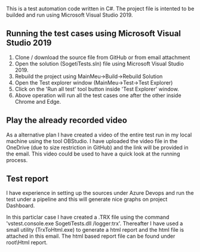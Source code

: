 This is a test automation code written in C#.
The project file is intented to be builded and run using Microsoft Visual Studio 2019.

Running the test cases using Microsoft Visual Studio 2019
------------------------------------------------------------------------------------------------
1) Clone / download the source file from GitHub or from email attachment
2) Open the solution (SogetiTests.sln) file using Microsoft Visual Studio 2019.
2) Rebuild the project using MainMeu->Build->Rebuild Solution
3) Open the Test explorer window (MainMeu->Test->Test Explorer)
4) Click on the 'Run all test' tool button inside 'Test Explorer' window.
5) Above operation will run all the test cases one after the other inside Chrome and Edge.


Play the already recorded video
--------------------------------
As a alternative plan I have created a video of the entire test run in my local machine using the tool OBStudio.
I have uploaded the video file in the OneDrive (due to size restriction in GitHub) and the link will be provided in the email.
This video could be used to have a quick look at the running process.

Test report
--------------------------------
I have experience in setting up the sources under Azure Devops and run the test under a pipeline and this will generate nice graphs on project Dashboard.

In this particlar case I have created a .TRX file using the command 'vstest.console.exe SogetiTests.dll /logger:trx'.
Thereafter I have used a small utility (TrxToHtml.exe) to generate a html report and the html file is attached in this email.
The html based report file can be found under root\Html report.
